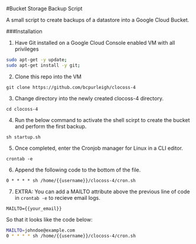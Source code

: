 #Bucket Storage Backup Script

A small script to create backups of a datastore into a Google Cloud Bucket.

###Installation

1. Have Git installed on a Google Cloud Console enabled VM with all privileges

```sh
sudo apt-get -y update;
sudo apt-get install -y git;
```

2. Clone this repo into the VM

`git clone https://github.com/bcpurleigh/clocoss-4`

3. Change directory into the newly created clocoss-4 directory.

`cd clocoss-4`

4. Run the below command to activate the shell scirpt to create the bucket and perform the first backup.

`sh startup.sh`

5. Once completed, enter the Cronjob manager for Linux in a CLI editor.

`crontab -e`

6. Append the following code to the bottom of the file.

`0 * * * * sh /home/{{username}}/clocoss-4/cron.sh`

7. EXTRA: You can add a MAILTO attribute above the previous line of code in `crontab -e` to recieve email logs.

`MAILTO={{your_email}}`

So that it looks like the code below:

```sh
MAILTO=johndoe@example.com
0 * * * * sh /home/{{username}}/clocoss-4/cron.sh
```
